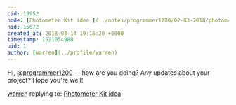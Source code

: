 ```yaml
---
cid: 18952
node: [Photometer Kit idea ](../notes/programmer1200/02-03-2018/photometer-kit-idea)
nid: 15672
created_at: 2018-03-14 19:16:20 +0000
timestamp: 1521054980
uid: 1
author: [warren](../profile/warren)
---
```


Hi, [@programmer1200](/profile/programmer1200) -- how are you doing? Any updates about your project? Hope you're well!

[warren](../profile/warren) replying to: [Photometer Kit idea ](../notes/programmer1200/02-03-2018/photometer-kit-idea)

